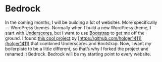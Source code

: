 # Bedrock

In the coming months, I will be building a lot of websites. More specifically — WordPress themes. Normally when I build a new WordPress theme, I start with [Underscores](http://underscores.me/), but I want to use [Bootstrap](http://getbootstrap.com/) to get me off the ground. I found [this cool project](https://github.com/holger1411/understrap) by [https://github.com/holger1411](holger1411) that combined Underscores and Bootstrap. Now, I want my boilerplate to be a little different, so that’s why I forked the project and renamed it Bedrock. Bedrock will be my starting point to every website.
